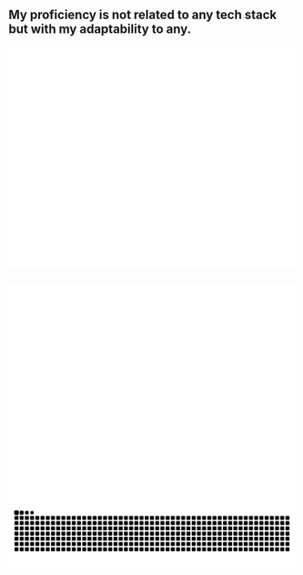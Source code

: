 <h2 align="left">My proficiency is not related to any tech stack but with my adaptability to any.</h2>

###
![Metrics](/github-metrics.svg)
###
<picture>
  <img src="/github-metrics.svg" alt="Metrics">
</picture>

<br clear="both">
<img src="https://raw.githubusercontent.com/RbMo7/RbMo7/output/snake.svg" alt="Snake animation" />

###
